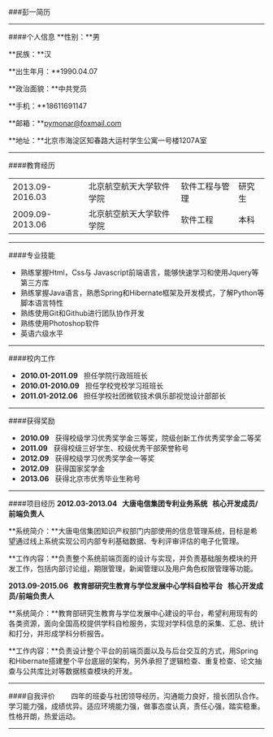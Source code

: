 ###彭一简历
***
####个人信息
**性别：**男

**民族：**汉

**出生年月：**1990.04.07

**政治面貌：**中共党员

**手机：**18611691147

**邮箱：**pymonar@foxmail.com

**地址：**北京市海淀区知春路大运村学生公寓一号楼1207A室
***
####教育经历
<table>
	<tr>
		<td>2013.09-2016.03</td>
		<td>北京航空航天大学软件学院</td>
		<td>软件工程与管理</td>
		<td>研究生</td>
	</tr>
	<tr>
		<td>2009.09-2013.06</td>
		<td>北京航空航天大学软件学院</td>
		<td>软件工程</td>
		<td>本科</td>
	</tr>
</table>

***
####专业技能
* 熟练掌握Html，Css与 Javascript前端语言，能够快速学习和使用Jquery等第三方库
* 熟练掌握Java语言，熟悉Spring和Hibernate框架及开发模式，了解Python等脚本语言特性
* 熟练使用Git和Github进行团队协作开发
* 熟练使用Photoshop软件
* 英语六级水平

***
####校内工作
* **2010.01-2011.09** &#160; 担任学院行政班班长
* **2010.01-2010.09** &#160; 担任学校党校学习班班长
* **2011.01-2012.06** &#160; 担任学校社团微软技术俱乐部视觉设计部部长

***
####获得奖励
* **2010.09** &#160; 获得校级学习优秀奖学金三等奖，院级创新工作优秀奖学金二等奖
* **2011.09** &#160; 获得校级三好学生、校级优秀干部荣誉称号
* **2012.09** &#160; 获得校级学习优秀奖学金一等奖
* **2012.09** &#160; 获得国家奖学金
* **2013.06** &#160; 获得北京市优秀毕业生称号

***
####项目经历
**2012.03-2013.04 &#160; 大唐电信集团专利业务系统&#160; &#160;核心开发成员/前端负责人**

**系统简介：**大唐电信集团知识产权部门内部使用的信息管理系统，目标是希望通过线上系统实现公司内部专利基础数据、专利评审评估的电子化管理。

**工作内容：**负责整个系统前端页面的设计与实现，并负责基础服务模块的开发工作，包括内部讨论组，期限管理，新闻管理以及用户角色权限管理等功能。

**2013.09-2015.06 &#160; 教育部研究生教育与学位发展中心学科自检平台&#160; &#160;核心开发成员/前端负责人**

**系统简介：**教育部研究生教育与学位发展中心建设的平台，希望利用现有的各类资源，面向全国高校提供学科自检服务，实现对学科信息的采集、汇总、统计和打分，并形成学科分析报告。

**工作内容：**负责设计整个平台的前端页面以及与后台交互的方式，用Spring和Hibernate搭建整个平台底层的架构，另外承担了逻辑检查、重复检查、论文抽查与公共库比对等数据核查模块的开发。

***
####自我评价
&#160; &#160; &#160; &#160;四年的班委与社团领导经历，沟通能力良好，擅长团队合作。学习能力强，成绩优异。适应环境能力强，做事态度认真，责任心强，踏实稳重。性格开朗，热爱运动。
***